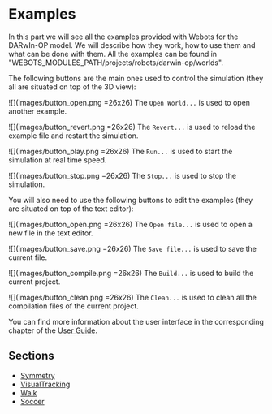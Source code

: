 # Examples

In this part we will see all the examples provided with Webots for the DARwIn-OP
model. We will describe how they work, how to use them and what can be done with
them. All the examples can be found in
"WEBOTS\_MODULES\_PATH/projects/robots/darwin-op/worlds".

The following buttons are the main ones used to control the simulation (they all
are situated on top of the 3D view):

![](images/button_open.png =26x26) The `Open World...` is used to open another
example.

![](images/button_revert.png =26x26) The `Revert...` is used to reload the
example file and restart the simulation.

![](images/button_play.png =26x26) The `Run...` is used to start the simulation
at real time speed.

![](images/button_stop.png =26x26) The `Stop...` is used to stop the simulation.

You will also need to use the following buttons to edit the examples (they are
situated on top of the text editor):

![](images/button_open.png =26x26) The `Open file...` is used to open a new file
in the text editor.

![](images/button_save.png =26x26) The `Save file...` is used to save the
current file.

![](images/button_compile.png =26x26) The `Build...` is used to build the
current project.

![](images/button_clean.png =26x26) The `Clean...` is used to clean all the
compilation files of the current project.

You can find more information about the user interface in the corresponding
chapter of the [User Guide](http://www.cyberbotics.com/guide).

## Sections
- [Symmetry](symmetry.md)
- [VisualTracking](visualtracking.md)
- [Walk](walk.md)
- [Soccer](soccer.md)
